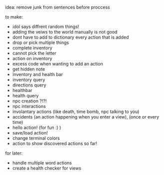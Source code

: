 idea:
    remove junk from sentences before proccess

to make:
- idol says diffrent random things!
- adding the veiws to the world manually is not good
- dont have to add to dictionary every action that is added
- drop or pick multiple things
- complete inventory
- cannot pick the letter
- action on inventory
- excess code when wanting to add an action
- get hidden note
- inventory and health bar
- inventory query
- directions query
- healthbar
- health query
- npc creation ?!?!
- npc interactions
- involantary actions (like death, time bomb, npc talking to you)
- accidents (an action happening when you enter a view), (once or every time)
- hello action! (for fun :) )
- save/load action!
- change terminal colors
- action to show discovered actions so far!

for later:
- handle multiple word actions
- create a health checker for views
